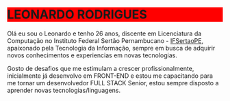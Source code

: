 <!DOCTYPE html>
<html lang="pt-BR">
<head>
    <meta charset="UTF-8">
    <style>
        h1{
        background-color:red;
        }
    </style>
</head>
<body>
    <h1>LEONARDO RODRIGUES</h1>
    <p>
        Olá eu sou o Leonardo e tenho 26 anos, discente em Licenciatura da Computação no Instituto Federal Sertão Pernambucano - <a href="https://www.ifsertao-pe.edu.br/">IFSertaoPE</a>, apaixonado pela Tecnologia da Informação, sempre em busca de adquirir novos conhecimentos e experiencias em novas tecnologias.
    </p>
    <p>
        Gosto de desafios que me estimulam a crescer profissionalmente, inicialmente já desenvolvo em FRONT-END e estou me capacitando para me tornar um desenvolvedor FULL STACK Senior, estou sempre disposto a aprender novas tecnologias/linguagens.
    </p>
</body>
</html>
